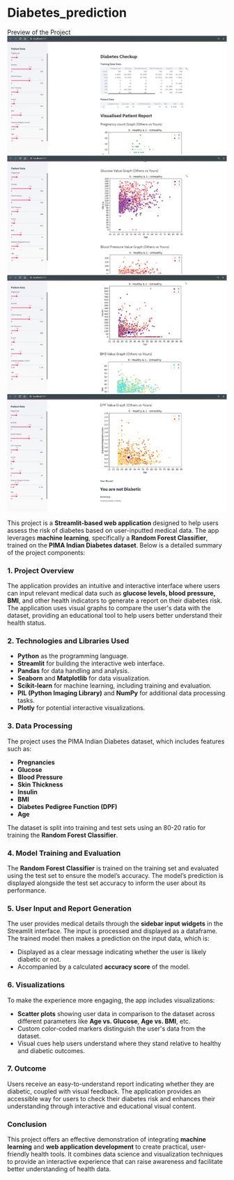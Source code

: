 # Diabetes_prediction
Preview of the Project
![Diagram of a process](images/1.PNG)
![](images/2.PNG)
![](images/3.PNG)
![](images/4.PNG)

This project is a **Streamlit-based web application** designed to help users assess the risk of diabetes based on user-inputted medical data. The app leverages **machine learning**, specifically a **Random Forest Classifier**, trained on the **PIMA Indian Diabetes dataset**. Below is a detailed summary of the project components:

### 1. **Project Overview**
The application provides an intuitive and interactive interface where users can input relevant medical data such as **glucose levels, blood pressure, BMI**, and other health indicators to generate a report on their diabetes risk. The application uses visual graphs to compare the user's data with the dataset, providing an educational tool to help users better understand their health status.

### 2. **Technologies and Libraries Used**
- **Python** as the programming language.
- **Streamlit** for building the interactive web interface.
- **Pandas** for data handling and analysis.
- **Seaborn** and **Matplotlib** for data visualization.
- **Scikit-learn** for machine learning, including training and evaluation.
- **PIL (Python Imaging Library)** and **NumPy** for additional data processing tasks.
- **Plotly** for potential interactive visualizations.

### 3. **Data Processing**
The project uses the PIMA Indian Diabetes dataset, which includes features such as:
- **Pregnancies**
- **Glucose**
- **Blood Pressure**
- **Skin Thickness**
- **Insulin**
- **BMI**
- **Diabetes Pedigree Function (DPF)**
- **Age**

The dataset is split into training and test sets using an 80-20 ratio for training the **Random Forest Classifier**.

### 4. **Model Training and Evaluation**
The **Random Forest Classifier** is trained on the training set and evaluated using the test set to ensure the model’s accuracy. The model’s prediction is displayed alongside the test set accuracy to inform the user about its performance.

### 5. **User Input and Report Generation**
The user provides medical details through the **sidebar input widgets** in the Streamlit interface. The input is processed and displayed as a dataframe. The trained model then makes a prediction on the input data, which is:
- Displayed as a clear message indicating whether the user is likely diabetic or not.
- Accompanied by a calculated **accuracy score** of the model.

### 6. **Visualizations**
To make the experience more engaging, the app includes visualizations:
- **Scatter plots** showing user data in comparison to the dataset across different parameters like **Age vs. Glucose**, **Age vs. BMI**, etc.
- Custom color-coded markers distinguish the user's data from the dataset.
- Visual cues help users understand where they stand relative to healthy and diabetic outcomes.

### 7. **Outcome**
Users receive an easy-to-understand report indicating whether they are diabetic, coupled with visual feedback. The application provides an accessible way for users to check their diabetes risk and enhances their understanding through interactive and educational visual content.

### **Conclusion**
This project offers an effective demonstration of integrating **machine learning** and **web application development** to create practical, user-friendly health tools. It combines data science and visualization techniques to provide an interactive experience that can raise awareness and facilitate better understanding of health data.
